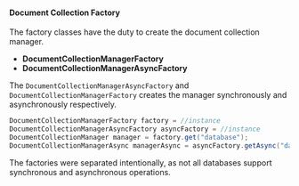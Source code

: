 #### Document Collection Factory

The factory classes have the duty to create the document collection manager.

* **DocumentCollectionManagerFactory**
* **DocumentCollectionManagerAsyncFactory**

The `DocumentCollectionManagerAsyncFactory` and `DocumentCollectionManagerFactory` creates the manager synchronously and asynchronously respectively.

```java
DocumentCollectionManagerFactory factory = //instance
DocumentCollectionManagerAsyncFactory asyncFactory = //instance
DocumentCollectionManager manager = factory.get("database");
DocumentCollectionManagerAsync managerAsync = asyncFactory.getAsync("database");

```

The factories were separated intentionally, as not all databases support synchronous and asynchronous operations.
